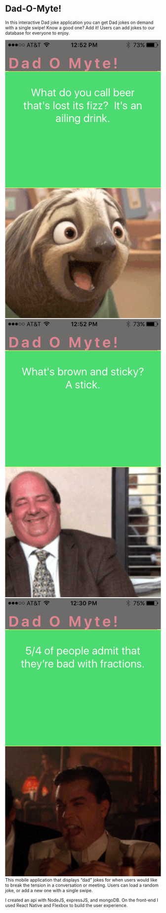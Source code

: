 # Dad-O-Myte!

In this interactive Dad joke application you can get Dad jokes on demand with a single swipe! Know a good one? Add it! Users can add jokes to our database for everyone to enjoy. 

![screenshot of dadOmyte](/assets/images/beer.png)
![screenshot of dadOmyte](/assets/images/stick.png)
![screenshot of dadOmyte](/assets/images/fractions.png)
This mobile application that displays “dad” jokes for when users would like to break the tension in a conversation or meeting. Users can load a random joke, or add a new one with a single swipe. 

I created an api with NodeJS, expressJS, and mongoDB. On the front-end I used React Native and Flexbox to build the user experience. 